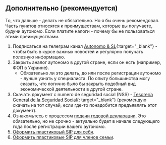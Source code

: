 ## Дополнительно (рекомендуется)

То, что дальше - делать не обязательно. Но я бы очень рекомендовал. Часть пунктов относятся к преимуществам, которые
вы получаете, будучи аутономо. Если платите налоги - почему бы не пользоваться этими преимуществами.

1. Подписаться на телеграм канал [Autonomo & SL](https://bit.ly/autonomo-and-sl-channel){:target="_blank"} - чтобы 
   быть в курсе важных новостей и регулярно получать полезную информацию.
2. Закрыть аналог аутономо в другой стране, если он есть (например, ФОП в Украине).
    - Обязательно ли это делать, до или после регистрации аутономо - лучше узнать у специалиста. По опыту большинства
      могу сказать, что логично было бы закрыть подобный вид экономической деятельности в другой стране.
3. Скачать документ с numero de seguridad social (NSS) -
   [Tesorería General de la Seguridad Social](https://portal.seg-social.gob.es/wps/portal/importass/importass/bienvenida){:
   target="_blank"} (рекомендую скачать на тот случай, если где-то понадобится предъявлять этот документ).
4. Ознакомьтесь с процессом [подачи годовой декларации](#годовая-декларация-renta). Это обязательно, но не срочно - актуально будет в начале следующего года после регистрации вашего аутономо.
5. [Оформить пластиковый SIP для себя](#оформление-пластикового-sip-для-себя).
6. [Оформить пластиковые SIP для членов семьи](#оформление-пластикового-sip-для-членов-семьи).
